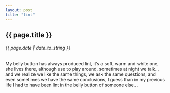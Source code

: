 ```yaml
---
layout: post
title: "lint"
---
```


## {{ page.title }}
###### {{ page.date | date_to_string }}

My belly button has always produced lint, it’s a soft, warm and white one, she lives there, although use to play around, sometimes at night we talk.., and we realize we like the same things, we ask the same questions, and even sometimes we have the same conclusions, I guess than in my previous life I had to have been lint in the belly button of someone else…
